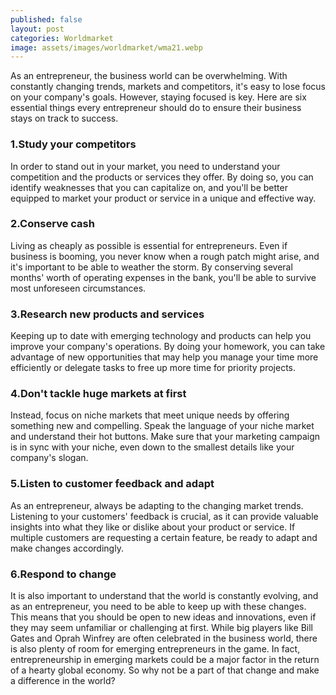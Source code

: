 ```yaml
---
published: false
layout: post
categories: Worldmarket
image: assets/images/worldmarket/wma21.webp
---
```


As an entrepreneur, the business world can be overwhelming. With constantly changing trends, markets and competitors, it's easy to lose focus on your company's goals. However, staying focused is key. Here are six essential things every entrepreneur should do to ensure their business stays on track to success.

### 1.Study your competitors
In order to stand out in your market, you need to understand your competition and the products or services they offer. By doing so, you can identify weaknesses that you can capitalize on, and you'll be better equipped to market your product or service in a unique and effective way.

### 2.Conserve cash
Living as cheaply as possible is essential for entrepreneurs. Even if business is booming, you never know when a rough patch might arise, and it's important to be able to weather the storm. By conserving several months' worth of operating expenses in the bank, you'll be able to survive most unforeseen circumstances.

### 3.Research new products and services
Keeping up to date with emerging technology and products can help you improve your company's operations. By doing your homework, you can take advantage of new opportunities that may help you manage your time more efficiently or delegate tasks to free up more time for priority projects.

### 4.Don't tackle huge markets at first
Instead, focus on niche markets that meet unique needs by offering something new and compelling. Speak the language of your niche market and understand their hot buttons. Make sure that your marketing campaign is in sync with your niche, even down to the smallest details like your company's slogan.

### 5.Listen to customer feedback and adapt
As an entrepreneur, always be adapting to the changing market trends. Listening to your customers' feedback is crucial, as it can provide valuable insights into what they like or dislike about your product or service. If multiple customers are requesting a certain feature, be ready to adapt and make changes accordingly.

### 6.Respond to change
It is also important to understand that the world is constantly evolving, and as an entrepreneur, you need to be able to keep up with these changes. This means that you should be open to new ideas and innovations, even if they may seem unfamiliar or challenging at first.
While big players like Bill Gates and Oprah Winfrey are often celebrated in the business world, there is also plenty of room for emerging entrepreneurs in the game. In fact, entrepreneurship in emerging markets could be a major factor in the return of a hearty global economy. So why not be a part of that change and make a difference in the world?

